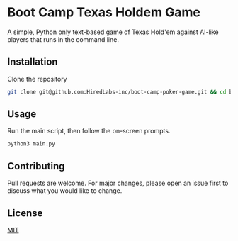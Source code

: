 # Boot Camp Texas Holdem Game

A simple, Python only text-based game of Texas Hold'em against AI-like players that runs in the command line.

## Installation

Clone the repository

```bash
git clone git@github.com:HiredLabs-inc/boot-camp-poker-game.git && cd boot-camp-poker-game/
```

## Usage

Run the main script, then follow the on-screen prompts. 

```bash
python3 main.py
```

## Contributing

Pull requests are welcome. For major changes, please open an issue first
to discuss what you would like to change.



## License

[MIT](https://choosealicense.com/licenses/mit/)
